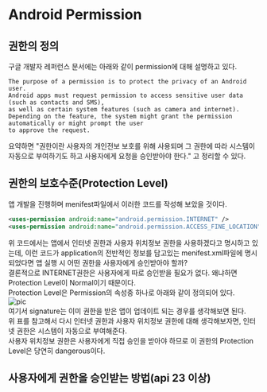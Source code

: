 **Android Permission**
=====================
## 권한의 정의
구글 개발자 레퍼런스 문서에는 아래와 같이 permission에 대해 설명하고 있다.
```
The purpose of a permission is to protect the privacy of an Android user.   
Android apps must request permission to access sensitive user data (such as contacts and SMS),   
as well as certain system features (such as camera and internet).   
Depending on the feature, the system might grant the permission automatically or might prompt the user   
to approve the request.
```
요약하면 "권한이란 사용자의 개인전보 보호를 위해 사용되며 그 권한에 따라 시스템이 자동으로 부여하기도 하고 사용자에게 요청을 승인받아야 한다." 고 정리할 수 있다.   
## 권한의 보호수준(Protection Level)
앱 개발을 진행하며 menifest파일에서 이러한 코드를 작성해 보았을 것이다.
```xml
<uses-permission android:name="android.permission.INTERNET" />
<uses-permission android:name="android.permission.ACCESS_FINE_LOCATION" />
```
위 코드에서는 앱에서 인터넷 권한과 사용자 위치정보 권한을 사용하겠다고 명시하고 있는데, 이런 코드가 application의 전반적인 정보를 담고있는 menifest.xml파일에 명시되었다면 앱 실행 시 어떤 권한을 사용자에게 승인받아야 할까?   
결론적으로 INTERNET권한은 사용자에게 따로 승인받을 필요가 없다. 왜냐하면 Protection Level이 Normal이기 때문이다.   
Protection Level은 Permission의 속성중 하나로 아래와 같이 정의되어 있다.   
![pic](https://img1.daumcdn.net/thumb/R1280x0/?scode=mtistory2&fname=https%3A%2F%2Fblog.kakaocdn.net%2Fdn%2FbC3ECK%2FbtqCUx0RsEG%2FLt2MwUpvkx53hi6P2EbcAk%2Fimg.png)   
여기서 signature는 이미 권한을 받은 앱이 업데이트 되는 경우를 생각해보면 된다.   
위 표를 참고해서 다시 인터넷 권한과 사용자 위치정보 권한에 대해 생각해보자면, 인터넷 권한은 시스템이 자동으로 부여해준다.   
사용자 위치정보 권한은 사용자에게 직접 승인을 받아야 하므로 이 권한의 Protection Level은 당연히 dangerous이다.
## 사용자에게 권한을 승인받는 방법(api 23 이상)
